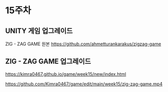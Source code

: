 # 15주차
## UNITY 게임 업그레이드

ZIG - ZAG GAME 원본 https://github.com/ahmetturankarakus/zigzag-game

## 


## ZIG - ZAG GAME 업그레이드
https://kimra0467.github.io/game/week15/new/index.html

https://github.com/Kimra0467/game/edit/main/week15/zig-zag-game.mp4
